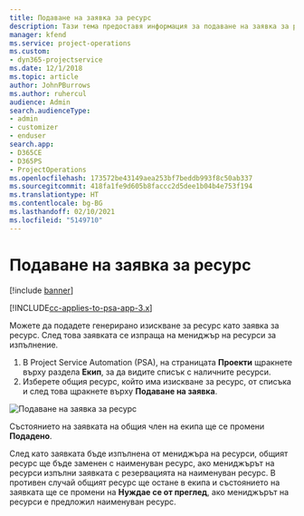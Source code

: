 ```yaml
---
title: Подаване на заявка за ресурс
description: Тази тема предоставя информация за подаване на заявка за ресурс на проект.
manager: kfend
ms.service: project-operations
ms.custom:
- dyn365-projectservice
ms.date: 12/1/2018
ms.topic: article
author: JohnPBurrows
ms.author: ruhercul
audience: Admin
search.audienceType:
- admin
- customizer
- enduser
search.app:
- D365CE
- D365PS
- ProjectOperations
ms.openlocfilehash: 173572be43149aea253bf7beddb993f8c50ab337
ms.sourcegitcommit: 418fa1fe9d605b8faccc2d5dee1b04b4e753f194
ms.translationtype: HT
ms.contentlocale: bg-BG
ms.lasthandoff: 02/10/2021
ms.locfileid: "5149710"
---
```

# <a name="submitting-a-resource-request"></a>Подаване на заявка за ресурс

[!include [banner](../includes/psa-now-project-operations.md)]

[!INCLUDE[cc-applies-to-psa-app-3.x](../includes/cc-applies-to-psa-app-3x.md)]

Можете да подадете генерирано изискване за ресурс като заявка за ресурс. След това заявката се изпраща на мениджър на ресурси за изпълнение.

1. В Project Service Automation (PSA), на страницата **Проекти** щракнете върху раздела **Екип**, за да видите списък с наличните ресурси. 
2. Изберете общия ресурс, който има изискване за ресурс, от списъка и след това щракнете върху **Подаване на заявка**.

![Подаване на заявка за ресурс](media/RM-how-to-18.png)

Състоянието на заявката на общия член на екипа ще се промени **Подадено**.

След като заявката бъде изпълнена от мениджъра на ресурси, общият ресурс ще бъде заменен с наименуван ресурс, ако мениджърът на ресурси изпълни заявката с резервацията на наименуван ресурс. В противен случай общият ресурс ще остане в екипа и състоянието на заявката ще се промени на **Нуждае се от преглед**, ако мениджърът на ресурси е предложил наименуван ресурс.

